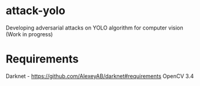 # attack-yolo
Developing adversarial attacks on YOLO algorithm for computer vision (Work in progress)


# Requirements

Darknet - https://github.com/AlexeyAB/darknet#requirements
OpenCV 3.4
